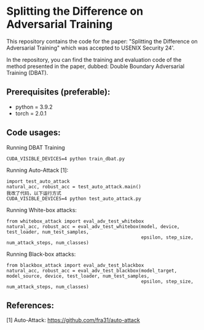 # Splitting the Difference on Adversarial Training
This repository contains the code for the paper: "Splitting the Difference on Adversarial Training" which was accepted to USENIX Security 24'.

In the repository, you can find the training and evaluation code of the method presented in the paper, dubbed: Double Boundary Adversarial Training (DBAT).


## Prerequisites (preferable):

- python = 3.9.2
- torch = 2.0.1

## Code usages:

Running DBAT Training
```
CUDA_VISIBLE_DEVICES=4 python train_dbat.py
```

Running Auto-Attack [1]:
```
import test_auto_attack
natural_acc, robust_acc = test_auto_attack.main()
我改了代码，以下运行方式
CUDA_VISIBLE_DEVICES=4 python test_auto_attack.py
```


Running White-box attacks:
```
from whitebox_attack import eval_adv_test_whitebox
natural_acc, robust_acc = eval_adv_test_whitebox(model, device, test_loader, num_test_samples, 
                                                 epsilon, step_size, num_attack_steps, num_classes)
```

Running Black-box attacks:
```
from blackbox_attack import eval_adv_test_blackbox
natural_acc, robust_acc = eval_adv_test_blackbox(model_target, model_source, device, test_loader, num_test_samples,
                                                 epsilon, step_size, num_attack_steps, num_classes)
```


## References:

[1] Auto-Attack: https://github.com/fra31/auto-attack
